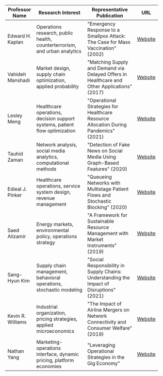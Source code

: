 
| Professor Name          | Research Interest                                                                                                     | Representative Publication                                                                                   | URL                                                                 |
|--------------------------|-----------------------------------------------------------------------------------------------------------------------|--------------------------------------------------------------------------------------------------------------|---------------------------------------------------------------------|
| Edward H. Kaplan        | Operations research, public health, counterterrorism, and urban analytics                                            | "Emergency Response to a Smallpox Attack: The Case for Mass Vaccination" (2002)                             | [Website](https://som.yale.edu/faculty/edward-h-kaplan)            |
| Vahideh Manshadi        | Market design, supply chain optimization, applied probability                                                        | "Matching Supply and Demand via Delayed Offers in Healthcare and Other Applications" (2017)                 | [Website](https://som.yale.edu/faculty/vahideh-manshadi)           |
| Lesley Meng             | Healthcare operations, decision support systems, patient flow optimization                                           | "Operational Strategies for Healthcare Resource Allocation During Pandemics" (2021)                         | [Website](https://som.yale.edu/faculty/lesley-meng)                |
| Tauhid Zaman            | Network analysis, social media analytics, computational methods                                                     | "Detection of Fake News on Social Media Using Graph-Based Features" (2020)                                  | [Website](https://som.yale.edu/faculty/tauhid-zaman)               |
| Edieal J. Pinker         | Healthcare operations, service system design, revenue management                                                     | "Queueing Networks with Multistage Patient Flows and Stochastic Blocking" (2020)                            | [Website](https://som.yale.edu/faculty/edieal-pinker)              |
| Saed Alizamir           | Energy markets, environmental policy, operations strategy                                                            | "A Framework for Sustainable Resource Management with Market Instruments" (2019)                            | [Website](https://som.yale.edu/faculty/saed-alizamir)              |
| Sang-Hyun Kim           | Supply chain management, behavioral operations, stochastic modeling                                                  | "Social Responsibility in Supply Chains: Understanding the Impact of Disruptions" (2021)                    | [Website](https://som.yale.edu/faculty/sang-hyun-kim)              |
| Kevin R. Williams       | Industrial organization, pricing strategies, applied microeconomics                                                  | "The Impact of Airline Mergers on Network Connectivity and Consumer Welfare" (2019)                         | [Website](https://som.yale.edu/faculty/kevin-r-williams)           |
| Nathan Yang             | Marketing-operations interface, dynamic pricing, platform economies                                                  | "Leveraging Operational Strategies in the Gig Economy"                                                       | [Website](https://som.yale.edu/faculty/nathan-yang)                |
